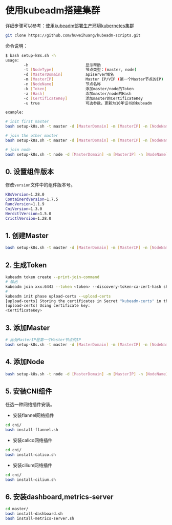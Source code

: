 # 使用kubeadm搭建集群

详细步骤可以参考：[使用kubeadm部署生产环境kubernetes集群 ](https://blog.huweihuang.com/kubernetes-notes/setup/installer/install-k8s-by-kubeadm/)

```bash
git clone https://github.com/huweihuang/kubeadm-scripts.git
```

命令说明：

```bash
$ bash setup-k8s.sh -h
usage:
        -h                         显示帮助
        -t [NodeType]              节点类型：(master, node)
        -d [MasterDomain]          apiserver域名
        -m [MasterIP]              Master IP/VIP (第一个Master节点的IP)
        -n [NodeName]              节点名称
        -k [Token]                 添加master/node的Token
        -a [Hash]                  添加master/node的Hash
        -c [CertificateKey]        添加master的CertificateKey
        -u true                    可选参数，更新为10年证书的kubeadm

example:

# init first master
bash setup-k8s.sh -t master -d [MasterDomain] -m [MasterIP] -n [NodeName] 

# join the other master
bash setup-k8s.sh -t master -d [MasterDomain] -m [MasterIP] -n [NodeName] -k [Token] -a [Hash] -c [CertificateKey]

# join node
bash setup-k8s.sh -t node -d [MasterDomain] -m [MasterIP] -n [NodeName] -k [Token] -a [Hash]
```

## 0. 设置组件版本

修改`version`文件中的组件版本号。

```bash
K8sVersion=1.28.0
ContainerdVersion=1.7.5
RuncVersion=1.1.9
CniVersion=1.3.0
NerdctlVersion=1.5.0
CrictlVersion=1.28.0
```
## 1. 创建Master

```bash
bash setup-k8s.sh -t master -d [MasterDomain] -m [MasterIP] -n [NodeName] 
```

## 2. 生成Token

```bash
kubeadm token create --print-join-command
# 输出
kubeadm join xxx:6443 --token <token> --discovery-token-ca-cert-hash sha256:<hash>
# 
kubeadm init phase upload-certs --upload-certs
[upload-certs] Storing the certificates in Secret "kubeadm-certs" in the "kube-system" Namespace
[upload-certs] Using certificate key:
<CertificateKey>
```

## 3. 添加Master

```bash
# 此处MasterIP是第一个Master节点的IP
bash setup-k8s.sh -t master -d [MasterDomain] -m [MasterIP] -n [NodeName] -k [Token] -a [Hash] -c [CertificateKey]
```

## 4. 添加Node

```bash
bash setup-k8s.sh -t node -d [MasterDomain] -m [MasterIP] -n [NodeName] -k [Token] -a [Hash]
```

## 5. 安装CNI组件

任选一种网络插件安装。

- 安装flannel网络插件

```bash
cd cni/
bash install-flannel.sh
```

- 安装calico网络插件

```bash
cd cni/
bash install-calico.sh
```

- 安装cilium网络插件

```bash
cd cni/
bash install-cilium.sh
```

## 6. 安装dashboard,metrics-server

```bash
cd master/
bash install-dashboard.sh
bash install-metrics-server.sh
```
